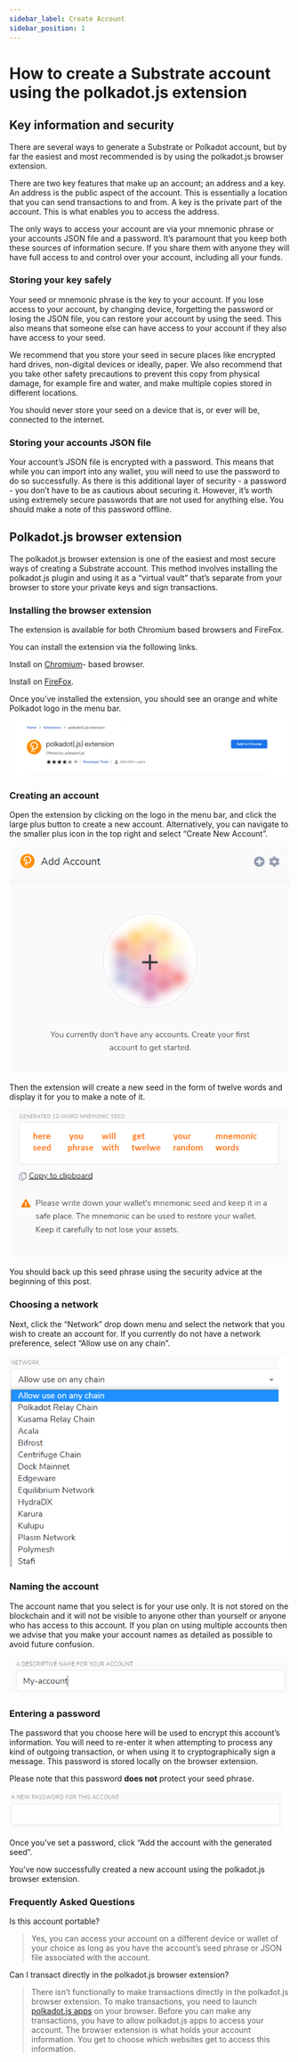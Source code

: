 ```yaml
---
sidebar_label: Create Account
sidebar_position: 1
---
```


# How to create a Substrate account using the polkadot.js extension

## Key information and security

There are several ways to generate a Substrate or Polkadot account, but by far the easiest and most recommended is by using the polkadot.js browser extension.

There are two key features that make up an account; an address and a key. An address is the public aspect of the account. This is essentially a location that you can send transactions to and from. A key is the private part of the account. This is what enables you to access the address.

The only ways to access your account are via your mnemonic phrase or your accounts JSON file and a password. It’s paramount that you keep both these sources of information secure. If you share them with anyone they will have full access to and control over your account, including all your funds.

### Storing your key safely

Your seed or mnemonic phrase is the key to your account. If you lose access to your account, by changing device, forgetting the password or losing the JSON file, you can restore your account by using the seed. This also means that someone else can have access to your account if they also have access to your seed.

We recommend that you store your seed in secure places like encrypted hard drives, non-digital devices or ideally, paper. We also recommend that you take other safety precautions to prevent this copy from physical damage, for example fire and water, and make multiple copies stored in different locations.

You should never store your seed on a device that is, or ever will be, connected to the internet.

### Storing your accounts JSON file

Your account’s JSON file is encrypted with a password. This means that while you can import into any wallet, you will need to use the password to do so successfully. As there is this additional layer of security - a password - you don’t have to be as cautious about securing it. However, it’s worth using extremely secure passwords that are not used for anything else. You should make a note of this password offline.

## Polkadot.js browser extension

The polkadot.js browser extension is one of the easiest and most secure ways of creating a Substrate account. This method involves installing the polkadot.js plugin and using it as a “virtual vault” that’s separate from your browser to store your private keys and sign transactions.

### Installing the browser extension

The extension is available for both Chromium based browsers and FireFox.

You can install the extension via the following links.

Install on [Chromium](https://chrome.google.com/webstore/detail/polkadot%7Bjs%7D-extension/mopnmbcafieddcagagdcbnhejhlodfdd?hl=en)- based browser.

Install on [FireFox](https://addons.mozilla.org/en-US/firefox/addon/polkadot-js-extension).

Once you’ve installed the extension, you should see an orange and white Polkadot logo in the menu bar.

![img alt](./img/create-account-1.png)

### Creating an account

Open the extension by clicking on the logo in the menu bar, and click the large plus button to create a new account. Alternatively, you can navigate to the smaller plus icon in the top right and select “Create New Account”.

![img alt](./img/create-account-2.png)

Then the extension will create a new seed in the form of twelve words and display it for you to make a note of it.

![img alt](./img/create-account-3_.png)

You should back up this seed phrase using the security advice at the beginning of this post.

### Choosing a network

Next, click the “Network” drop down menu and select the network that you wish to create an account for. If you currently do not have a network preference, select “Allow use on any chain”.

![img alt](./img/create-account-3.png)

### Naming the account

The account name that you select is for your use only. It is not stored on the blockchain and it will not be visible to anyone other than yourself or anyone who has access to this account. If you plan on using multiple accounts then we advise that you make your account names as detailed as possible to avoid future confusion.

![img alt](./img/create-account-4.png)

### Entering a password

The password that you choose here will be used to encrypt this account’s information. You will need to re-enter it when attempting to process any kind of outgoing transaction, or when using it to cryptographically sign a message. This password is stored locally on the browser extension.

Please note that this password **does not** protect your seed phrase.

![img alt](./img/create-account-5.png)

Once you’ve set a password, click “Add the account with the generated seed”.

You’ve now successfully created a new account using the polkadot.js browser extension.

### Frequently Asked Questions

Is this account portable?

> Yes, you can access your account on a different device or wallet of your choice as long as you have the account’s seed
> phrase or JSON file associated with the account.

Can I transact directly in the polkadot.js browser extension?

> There isn’t functionally to make transactions directly in the polkadot.js browser extension. To make transactions, you need to launch [polkadot.js apps](https://polkadot.js.org/apps/#/explorer) on your
> browser. Before you can make any transactions, you have to allow polkadot.js
> apps to access your account. The browser extension is what holds your account information. You get to choose which
> websites get to access this information.
